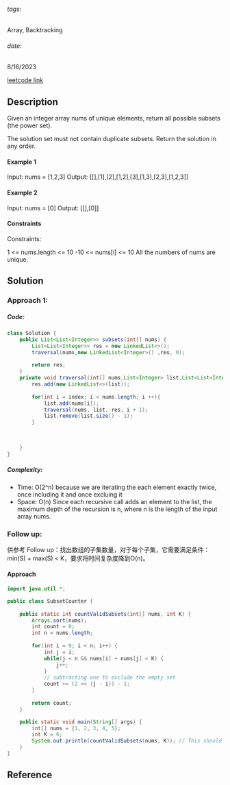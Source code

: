 ###### tags:

Array, Backtracking

###### date: 

8/16/2023

[leetcode link](https://leetcode.com/problems/subsets/)



## **Description**

Given an integer array nums of unique elements, return all possible subsets (the power set).

The solution set must not contain duplicate subsets. Return the solution in any order.

#### Example 1

Input: nums = [1,2,3]
Output: [[],[1],[2],[1,2],[3],[1,3],[2,3],[1,2,3]]

#### Example 2

Input: nums = [0]
Output: [[],[0]]
 

#### Constraints

Constraints:

1 <= nums.length <= 10
-10 <= nums[i] <= 10
All the numbers of nums are unique.

## **Solution**



### Approach 1: 

##### Code:

```java
class Solution {
    public List<List<Integer>> subsets(int[] nums) {
        List<List<Integer>> res = new LinkedList<>(); 
        traversal(nums,new LinkedList<Integer>() ,res, 0);
        
        return res;   
    }
    private void traversal(int[] nums,List<Integer> list,List<List<Integer>> res, int index){
        res.add(new LinkedList<>(list));
        
        for(int i = index; i < nums.length; i ++){
            list.add(nums[i]);
            traversal(nums, list, res, i + 1);
            list.remove(list.size() - 1);
        }
        
        
        
    }
}
```

##### Complexity:
- Time: O(2^n) because we are iterating the each element exactly twice, once including it and once excluing it 
- Space: O(n) Since each recursive call adds an element to the list, the maximum depth of the recursion is 
n, where n is the length of the input array nums.


### Follow up: 
供参考 Follow up：找出数组的子集数量，对于每个子集，它需要满足条件：min(S) + max(S) < K，要求将时间复杂度降到O(n)。

#### Approach

```JAVA
import java.util.*;

public class SubsetCounter {
    
    public static int countValidSubsets(int[] nums, int K) {
        Arrays.sort(nums);
        int count = 0;
        int n = nums.length;
        
        for(int i = 0; i < n; i++) {
            int j = i;
            while(j < n && nums[i] + nums[j] < K) {
                j++;
            }
            // subtracting one to exclude the empty set
            count += (2 << (j - i)) - 1;
        }
        
        return count;
    }

    public static void main(String[] args) {
        int[] nums = {1, 2, 3, 4, 5};
        int K = 6;
        System.out.println(countValidSubsets(nums, K)); // This should print the number of valid subsets
    }
}

```

## **Reference**